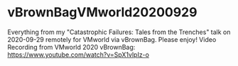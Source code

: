 # vBrownBagVMworld20200929
Everything from my "Catastrophic Failures: Tales from the Trenches" talk on 2020-09-29 remotely for VMworld via vBrownBag. Please enjoy!
Video Recording from VMworld 2020 vBrownBag: https://www.youtube.com/watch?v=SpX1vlpIz-o
